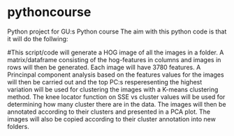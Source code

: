 # pythoncourse
Python project for GU:s Python course
The aim with this python code is that it will do the follwing:

#This script/code will generate a HOG image of all the images in a folder. A matrix/dataframe consisting of the hog-features in columns and images in rows will then be generated.  Each image will have 3780 features. A Princinpal component analysis based on the features values for the images will then be carried out and the top PC:s resperesenting the highest variation will be used for clustering the images with a K-means clustering method. The knee locator function on SSE vs cluster values will be used for determining how many cluster there are in the data. The images will then be annotated according to their clusters and presented in a PCA plot. The images will also be copied according to their cluster annotation into new folders. 
